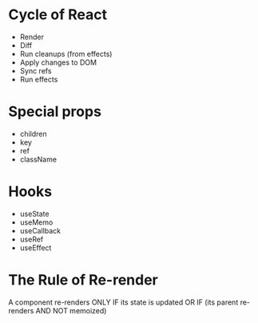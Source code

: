 # Cycle of React
- Render
- Diff
- Run cleanups (from effects)
- Apply changes to DOM
- Sync refs
- Run effects

# Special props
- children
- key
- ref
- className

# Hooks
- useState
- useMemo
- useCallback
- useRef
- useEffect

# The Rule of Re-render
A component re-renders ONLY IF
its state is updated OR IF
(its parent re-renders AND NOT memoized)